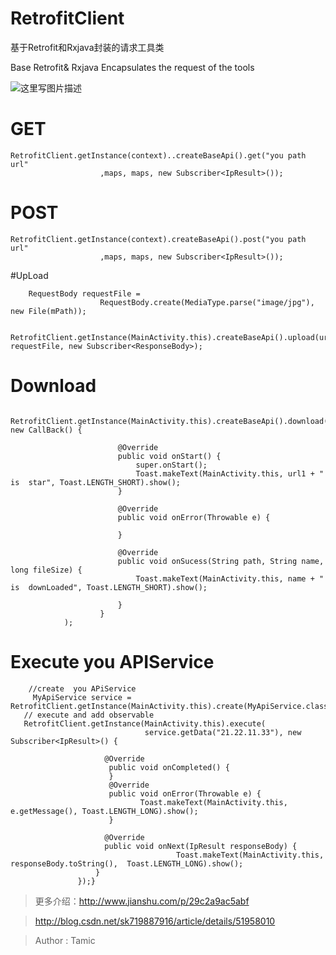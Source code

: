 # RetrofitClient
基于Retrofit和Rxjava封装的请求工具类 

Base Retrofit& Rxjava Encapsulates the request of the tools

![这里写图片描述](http://img.blog.csdn.net/20160725150118164)

# GET

    RetrofitClient.getInstance(context)..createBaseApi().get("you path url"
                        ,maps, maps, new Subscriber<IpResult>());


# POST

    RetrofitClient.getInstance(context).createBaseApi().post("you path url"
                        ,maps, maps, new Subscriber<IpResult>());
                
#UpLoad

        RequestBody requestFile =
                        RequestBody.create(MediaType.parse("image/jpg"), new File(mPath));
            
        RetrofitClient.getInstance(MainActivity.this).createBaseApi().upload(url, requestFile, new Subscriber<ResponseBody>);
                
                
# Download   

      RetrofitClient.getInstance(MainActivity.this).createBaseApi().download(url1, new CallBack() {

                            @Override
                            public void onStart() {
                                super.onStart();
                                Toast.makeText(MainActivity.this, url1 + "  is  star", Toast.LENGTH_SHORT).show();
                            }

                            @Override
                            public void onError(Throwable e) {

                            }

                            @Override
                            public void onSucess(String path, String name, long fileSize) {
                                Toast.makeText(MainActivity.this, name + " is  downLoaded", Toast.LENGTH_SHORT).show();

                            }
                        }
                );

# Execute you APIService    

        //create  you APiService    
         MyApiService service = RetrofitClient.getInstance(MainActivity.this).create(MyApiService.class);    
       // execute and add observable    
       RetrofitClient.getInstance(MainActivity.this).execute(            
                                  service.getData("21.22.11.33"), new Subscriber<IpResult>() {                                     

                         @Override                
                          public void onCompleted() {               
                          } 
                          @Override                
                          public void onError(Throwable e) {                    
                                 Toast.makeText(MainActivity.this, e.getMessage(), Toast.LENGTH_LONG).show();                            
                          }   

                         @Override                
                         public void onNext(IpResult responseBody) {    
                                         Toast.makeText(MainActivity.this, responseBody.toString(),  Toast.LENGTH_LONG).show();                
                       }             
                   });}
 
 
 >更多介绍：http://www.jianshu.com/p/29c2a9ac5abf
 >  
 
 >http://blog.csdn.net/sk719887916/article/details/51958010
 
 >Author : Tamic
